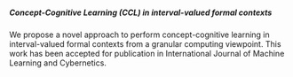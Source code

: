 ##### Concept-Cognitive Learning (CCL) in interval-valued formal contexts
We propose a novel approach to perform concept-cognitive learning in interval-valued formal contexts from a granular computing viewpoint. This work has been accepted for publication in International Journal of Machine Learning and Cybernetics.
